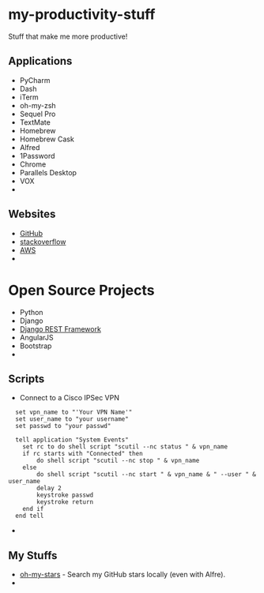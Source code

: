 # my-productivity-stuff
Stuff that make me more productive!

## Applications

* PyCharm
* Dash
* iTerm
* oh-my-zsh
* Sequel Pro
* TextMate
* Homebrew
* Homebrew Cask
* Alfred
* 1Password
* Chrome
* Parallels Desktop
* VOX
* 

## Websites

* [GitHub](https://github.com/)
* [stackoverflow](http://stackoverflow.com/)
* [AWS](http://aws.amazon.com/)
* 

# Open Source Projects

* Python
* Django
* [Django REST Framework](http://www.django-rest-framework.org/)
* AngularJS
* Bootstrap
* 

## Scripts

* Connect to a Cisco IPSec VPN
```osascript
  set vpn_name to "'Your VPN Name'"
  set user_name to "your username"
  set passwd to "your passwd"

  tell application "System Events"
    set rc to do shell script "scutil --nc status " & vpn_name
    if rc starts with "Connected" then
        do shell script "scutil --nc stop " & vpn_name
    else
        do shell script "scutil --nc start " & vpn_name & " --user " & user_name
        delay 2
        keystroke passwd
        keystroke return
    end if
  end tell
```

*

## My Stuffs

* [oh-my-stars](https://github.com/wolfg1969/oh-my-stars) - Search my GitHub stars locally (even with Alfre).
* 
 



